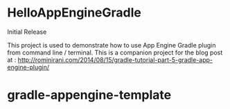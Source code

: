 # HelloAppEngineGradle

Initial Release

This project is used to demonstrate how to use App Engine Gradle plugin from command line / terminal. This is a companion project for the blog post at : http://rominirani.com/2014/08/15/gradle-tutorial-part-5-gradle-app-engine-plugin/
# gradle-appengine-template
